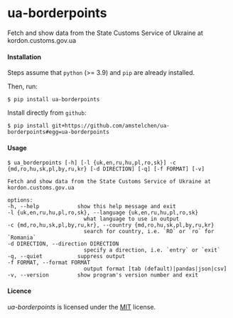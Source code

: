 # ua-borderpoints

Fetch and show data from the State Customs Service of Ukraine at kordon.customs.gov.ua

#### Installation

Steps assume that `python` (>= 3.9) and `pip` are already installed.

Then, run:

    $ pip install ua-borderpoints

Install directly from ``github``:

    $ pip install git+https://github.com/amstelchen/ua-borderpoints#egg=ua-borderpoints

#### Usage

    $ ua_borderpoints [-h] [-l {uk,en,ru,hu,pl,ro,sk}] -c {md,ro,hu,sk,pl,by,ru,kr} [-d DIRECTION] [-q] [-f FORMAT] [-v]

    Fetch and show data from the State Customs Service of Ukraine at kordon.customs.gov.ua

    options:
    -h, --help            show this help message and exit
    -l {uk,en,ru,hu,pl,ro,sk}, --language {uk,en,ru,hu,pl,ro,sk}
                            what language to use in output
    -c {md,ro,hu,sk,pl,by,ru,kr}, --country {md,ro,hu,sk,pl,by,ru,kr}
                            search for country, i.e. `RO` or `ro` for `Romania`
    -d DIRECTION, --direction DIRECTION
                            specify a direction, i.e. `entry` or `exit`
    -q, --quiet           suppress output
    -f FORMAT, --format FORMAT
                            output format [tab (default)|pandas|json|csv]
    -v, --version         show program's version number and exit

#### Licence

*ua-borderpoints* is licensed under the [MIT](LICENSE) license.

